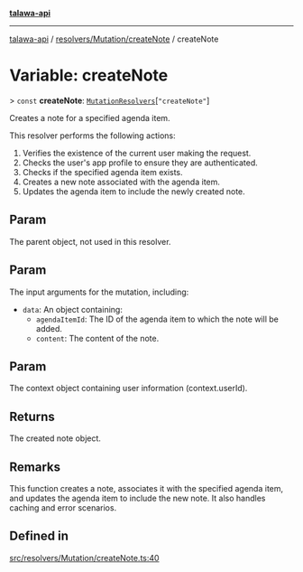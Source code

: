 [**talawa-api**](../../../../README.md)

***

[talawa-api](../../../../modules.md) / [resolvers/Mutation/createNote](../README.md) / createNote

# Variable: createNote

\> `const` **createNote**: [`MutationResolvers`](../../../../types/generatedGraphQLTypes/type-aliases/MutationResolvers.md)\[`"createNote"`\]

Creates a note for a specified agenda item.

This resolver performs the following actions:

1. Verifies the existence of the current user making the request.
2. Checks the user's app profile to ensure they are authenticated.
3. Checks if the specified agenda item exists.
4. Creates a new note associated with the agenda item.
5. Updates the agenda item to include the newly created note.

## Param

The parent object, not used in this resolver.

## Param

The input arguments for the mutation, including:
  - `data`: An object containing:
    - `agendaItemId`: The ID of the agenda item to which the note will be added.
    - `content`: The content of the note.

## Param

The context object containing user information (context.userId).

## Returns

The created note object.

## Remarks

This function creates a note, associates it with the specified agenda item, and updates the agenda item to include the new note. It also handles caching and error scenarios.

## Defined in

[src/resolvers/Mutation/createNote.ts:40](https://github.com/PalisadoesFoundation/talawa-api/blob/832d310bae30bd8cb45fb1b44f62dd776dccc52f/src/resolvers/Mutation/createNote.ts#L40)
